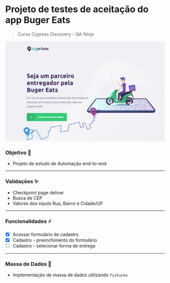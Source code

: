 # Projeto de testes de aceitação do app Buger Eats
> Curso Cypress Discovery - QA Ninja

<img src="buger-eats.png" width="600">

### Objetivo 🎇

- Projeto de estudo de Automação end-to-end

---

### Validações ✨

- Checkpoint page deliver
- Busca de CEP
- Valores dos inputs Rua, Bairro e Cidade/UF

---


### Funcionalidades ⚡
- [x] Acessar formulário de cadastro
- [x] Cadastro - preenchimento do formulário
- [ ] Cadastro - selecionar forma de entrega

---


### Massa de Dados 💾
- Implementação de massa de dados utilizando `fixtures`